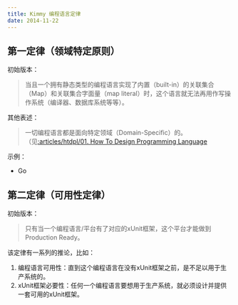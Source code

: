 ```yaml
---
title: Kimmy 编程语言定律
date: 2014-11-22
---
```


## 第一定律（领域特定原则）

初始版本：

> 当且一个拥有静态类型的编程语言实现了内置（built-in）的关联集合（Map）和关联集合字面量（map literal）时，这个语言就无法再用作写操作系统（编译器、数据库系统等等）。

其他表述：

> 一切编程语言都是面向特定领域（Domain-Specific）的。
> （见[:articles/htdpl/01. How To Design Programming Language]()

示例：
- Go

## 第二定律（可用性定律）

初始版本：

> 只有当一个编程语言/平台有了对应的xUnit框架，这个平台才能做到Production Ready。

该定律有一系列的推论，比如：

  1. 编程语言可用性：直到这个编程语言在没有xUnit框架之前，是不足以用于生产系统的。
  2. xUnit框架必要性：任何一个编程语言要想用于生产系统，就必须设计并提供一套可用的xUnit框架。
